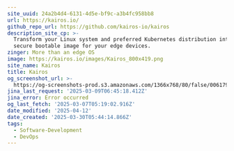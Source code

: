 ```yaml
---
site_uuid: 24a2b4d4-6131-4d5e-bf9c-a3b4fc958bb8
url: https://kairos.io/
github_repo_url: https://github.com/kairos-io/kairos
description_site_cp: >-
  Transform your Linux system and preferred Kubernetes distribution into a
  secure bootable image for your edge devices.
zinger: More than an edge OS
image: https://kairos.io/images/Kairos_800x419.png
site_name: Kairos
title: Kairos
og_screenshot_url: >-
  https://og-screenshots-prod.s3.amazonaws.com/1366x768/80/false/006179cc11c839f9d2eaaaa25482116cdc3f779fcfc607fde617a13a504768e8.jpeg
jina_last_request: '2025-03-09T06:45:18.412Z'
jina_error: Error occurred
og_last_fetch: '2025-03-07T05:19:02.916Z'
date_modified: '2025-04-12'
date_created: '2025-03-30T05:44:14.866Z'
tags:
  - Software-Development
  - DevOps
---
```















